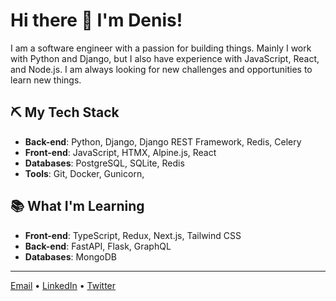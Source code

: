 # Hi there 👋 I'm Denis!

I am a software engineer with a passion for building things. Mainly I work with Python and Django, but I also have experience with JavaScript, React, and Node.js. I am always looking for new challenges and opportunities to learn new things.

## ⛏️ My Tech Stack

- **Back-end**: Python, Django, Django REST Framework, Redis, Celery
- **Front-end**: JavaScript, HTMX, Alpine.js, React
- **Databases**: PostgreSQL, SQLite, Redis
- **Tools**: Git, Docker, Gunicorn, 

## 📚 What I'm Learning

- **Front-end**: TypeScript, Redux, Next.js, Tailwind CSS
- **Back-end**: FastAPI, Flask, GraphQL
- **Databases**: MongoDB

---

[Email](mailto:mitlenkodenis3@gmailcom) &#x2022; [LinkedIn](https://www.linkedin.com/in/mitlenko/) &#x2022; [Twitter](https://twitter.com/mitlenko)
